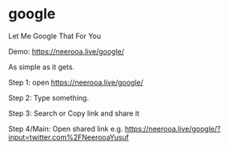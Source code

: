 # google
Let Me Google That For You

Demo: https://neerooa.live/google/

As simple as it gets.

Step 1: open https://neerooa.live/google/

Step 2: Type something.

Step 3: Search or Copy link and share it

Step 4/Main: Open shared link e.g. https://neerooa.live/google/?input=twitter.com%2FNeerooaYusuf
